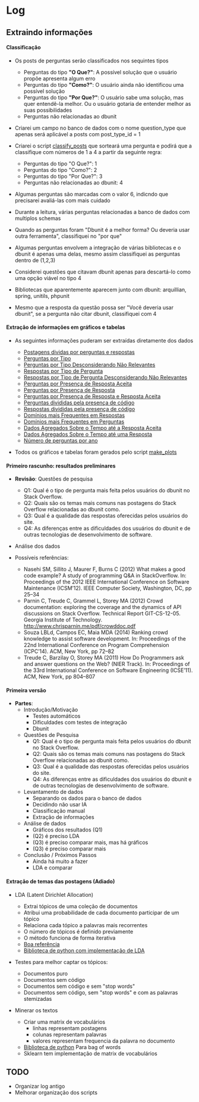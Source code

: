# Log

## Extraindo informações

#### Classificação

- Os posts de perguntas serão classificados nos sequintes tipos
  - Perguntas do tipo **"O Que?"**: A possível solução que o usuário propõe apresenta algum erro
  - Perguntas do tipo **"Como?"**: O usuário ainda não identificou uma possível solução
  - Perguntas do tipo **"Por Que?"**: O usuário sabe uma solução, mas quer entendê-la melhor. Ou o usuário gotaria de entender melhor as suas possibilidades
  - Perguntas não relacionadas ao dbunit

- Criarei um campo no banco de dados com o nome question_type que apenas será aplicável a posts com post\_type\_id = 1

- Criarei o script [classify_posts](scripts/classify_posts.py) que sorteará uma pergunta e podirá que a classifique com números de 1 a 4 a partir da seguinte regra:
  - Perguntas do tipo "O Que?": 1
  - Perguntas do tipo "Como?": 2
  - Perguntas do tipo "Por Que?": 3
  - Perguntas não relacionadas ao dbunit: 4

- Algumas perguntas são marcadas com o valor 6, indicndo que precisarei avaliá-las com mais cuidado

- Durante a leitura, várias perguntas relacionadas a banco de dados com multiplos schemas

- Quando as perguntas foram "Dbunit é a melhor forma? Ou deveria usar outra ferramenta", classifiquei no "por que"

- Algumas perguntas envolvem a integração de várias bibliotecas e o dbunit é apenas uma delas, mesmo assim classifiquei as perguntas dentro de (1,2,3)

- Considerei questões que citavam dbunit apenas para descartá-lo como uma opção viável no tipo 4

- Bibliotecas que aparentemente aparecem junto com dbunit: arquillian, spring, unitils, phpunit

- Mesmo que a resposta da questão possa ser "Você deveria usar dbunit", se a pergunta não citar dbunit, classifiquei com 4

#### Extração de informações em gráficos e tabelas

- As seguintes informações puderam ser extraídas diretamente dos dados
  - [Postagens dividas por perguntas e respostas](attachments/postagens_dividas_por_perguntas_e_respostas.png)
  - [Perguntas por Tipo](attachments/perguntas_por_tipo.png)
  - [Perguntas por Tipo Desconsiderando Não Relevantes](attachments/perguntas_por_tipo_desconsiderando_não_relevantes.png)
  - [Respostas por Tipo de Pergunta](attachments/respostas_por_tipo_de_pergunta.png)
  - [Respostas por Tipo de Pergunta Desconsiderando Não Relevantes](attachments/respostas_por_tipo_de_pergunta_desconsiderando_não_relevantes.png)
  - [Perguntas por Presença de Resposta Aceita](attachments/perguntas_por_presença_de_resposta_aceita.png)
  - [Perguntas por Presença de Resposta](attachments/perguntas_por_presença_de_resposta.png)
  - [Perguntas por Presença de Resposta e Resposta Aceita](attachments/perguntas_por_presença_de_resposta_e_resposta_aceita.png)
  - [Perguntas divididas pela presença de código](attachments/perguntas_divididas_pela_presença_de_código.png)
  - [Respostas divididas pela presença de código](attachments/respostas_divididas_pela_presença_de_código.png)
  - [Domínios mais Frequentes em Respostas](attachments/domínios_mais_frequentes_em_respostas.pdf)
  - [Domínios mais Frequentes em Perguntas](attachments/domínios_mais_frequentes_em_perguntas.pdf)
  - [Dados Agregados Sobre o Tempo até a Resposta Aceita](attachments/dados_agregados_sobre_o_tempo_até_a_resposta_aceita.pdf)
  - [Dados Agregados Sobre o Tempo até uma Resposta](attachments/dados_agregados_sobre_o_tempo_até_uma_resposta.pdf)
  - [Número de perguntas por ano](attachments/número_de_perguntas_por_ano.png)

- Todos os gráficos e tabelas foram gerados pelo script [make_plots](scripts/make_plots.py)

#### Primeiro rascunho: resultados preliminares

- **Revisão**: Questões de pesquisa
  - Q1​: Qual é o tipo de pergunta mais feita pelos usuários do dbunit no Stack Overflow.
  - Q2​: ​Quais são os temas mais comuns nas postagens do Stack Overflow relacionadas ao dbunit como.
  - Q3​: Qual é a qualidade das respostas oferecidas pelos usuários do site.
  - Q4​: As diferenças entre as dificuldades dos usuários do dbunit e de outras tecnologias de desenvolvimento de software.

- Análise dos dados

- Possíveis referências:
  - Nasehi SM, Sillito J, Maurer F, Burns C (2012) What makes a good code example? A study of programming Q&A in StackOverflow. In: Proceedings of the 2012 IEEE International Conference on Software Maintenance (ICSM’12). IEEE Computer Society, Washington, DC, pp 25–34
  -  Parnin C, Treude C, Grammel L, Storey MA (2012) Crowd documentation: exploring the coverage and the dynamics of API discussions on Stack Overflow. Technical Report GIT-CS-12-05. Georgia Institute of Technology. http://www.chrisparnin.me/pdf/crowddoc.pdf
  - Souza LBLd, Campos EC, Maia MDA (2014) Ranking crowd knowledge to assist software development. In: Proceedings of the 22nd International Conference on Program Comprehension (ICPC’14). ACM, New York, pp 72–82
  - Treude C, Barzilay O, Storey MA (2011) How Do Programmers ask and answer questions on the Web? (NIER Track). In: Proceedings of the 33rd International Conference on Software Engineering (ICSE’11). ACM, New York, pp 804–807

#### Primeira versão

- **Partes**:
  - Introdução/Motivação
    - Testes automáticos
    - Dificuldades com testes de integração
    - Dbunit
  - Questões de Pesquisa
    - Q1​: Qual é o tipo de pergunta mais feita pelos usuários do dbunit no Stack Overflow.
    - Q2​: ​Quais são os temas mais comuns nas postagens do Stack Overflow relacionadas ao dbunit como.
    - Q3​: Qual é a qualidade das respostas oferecidas pelos usuários do site.
    - Q4​: As diferenças entre as dificuldades dos usuários do dbunit e de outras tecnologias de desenvolvimento de software.
  - Levantamento de dados
    - Separando os dados para o banco de dados
    - Decidindo não usar IA
    - Classificação manual
    - Extração de informações
  - Análise de dados
    - Gráficos dos resultados (Q1)
    - (Q2) é preciso LDA
    - (Q3) é preciso comparar mais, mas há gráficos
    - (Q3) é preciso comparar mais
  - Conclusão / Próximos Passos
    - Ainda há muito a fazer
    - LDA e comparar

#### Extração de temas das postagens (Adiado)

- LDA (Latent Dirichlet Allocation)
  - Extrai tópicos de uma coleção de documentos
  - Atribui uma probabilidade de cada documento participar de um tópico
  - Relaciona cada tópico a palavras mais recorrentes
  - O número de tópicos é definido previamente
  - O método funciona de forma iterativa
  - [Boa referência](http://blog.echen.me/2011/08/22/introduction-to-latent-dirichlet-allocation)
  - [Biblioteca de python com implementação de LDA](https://pypi.python.org/pypi/lda)

- Testes para melhor captar os tópicos:
  - Documentos puro
  - Documentos sem código
  - Documentos sem código e sem "stop words"
  - Documentos sem código, sem "stop words" e com as palavras stemizadas

- Minerar os textos
  - Criar uma matrix de vocabulários
    - linhas representam postagens
    - colunas representam palavras
    - valores representam frequencia da palavra no documento
  - [Biblioteca de python](https://github.com/dmiro/bagofwords) Para bag of words
  - Sklearn tem implementação de matrix de vocabulários


## TODO

- Organizar log antigo
- Melhorar organização dos scripts
